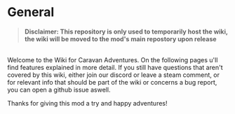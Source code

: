 # General

> **Disclaimer: This repository is only used to temporarily host the wiki, the wiki will be moved to the mod's main repostory upon release** 

<br> 
Welcome to the Wiki for Caravan Adventures. On the following pages u'll find features explained in more detail. If you still have questions that aren't covered by this wiki, either join our discord or leave a steam comment, or for relevant info that should be part of the wiki or concerns a bug report, you can open a github issue aswell. 

Thanks for giving this mod a try and happy adventures!